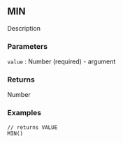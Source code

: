 ## MIN

Description

### Parameters
`value` : Number (required) - argument

### Returns
Number

### Examples
```
// returns VALUE
MIN()
```